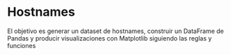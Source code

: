 # Hostnames
El objetivo es generar un dataset de hostnames, construir un DataFrame de Pandas y producir visualizaciones con Matplotlib siguiendo las reglas y funciones
